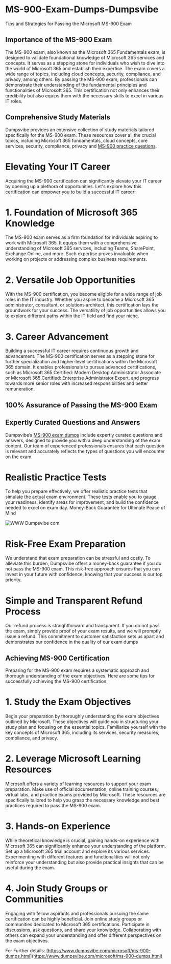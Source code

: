 # MS-900-Exam-Dumps-Dumpsvibe
Tips and Strategies for Passing the Microsoft MS-900 Exam
## Importance of the MS-900 Exam
The MS-900 exam, also known as the Microsoft 365 Fundamentals exam, is designed to validate foundational knowledge of Microsoft 365 services and concepts. It serves as a stepping stone for individuals who wish to dive into the world of Microsoft 365 and establish their expertise. The exam covers a wide range of topics, including cloud concepts, security, compliance, and privacy, among others.
By passing the MS-900 exam, professionals can demonstrate their understanding of the fundamental principles and functionalities of Microsoft 365. This certification not only enhances their credibility but also equips them with the necessary skills to excel in various IT roles.
## Comprehensive Study Materials
Dumpsvibe provides an extensive collection of study materials tailored specifically for the MS-900 exam. These resources cover all the crucial topics, including Microsoft 365 fundamentals, cloud concepts, core services, security, compliance, privacy and [MS-900 practice questions](https://www.dumpsvibe.com/microsoft/ms-900-dumps.html).
# Elevating Your IT Career
Acquiring the MS-900 certification can significantly elevate your IT career by opening up a plethora of opportunities. Let's explore how this certification can empower you to build a successful IT career:
# 1. Foundation of Microsoft 365 Knowledge
The MS-900 exam serves as a firm foundation for individuals aspiring to work with Microsoft 365. It equips them with a comprehensive understanding of Microsoft 365 services, including Teams, SharePoint, Exchange Online, and more. Such expertise proves invaluable when working on projects or addressing complex business requirements.
# 2. Versatile Job Opportunities
With the MS-900 certification, you become eligible for a wide range of job roles in the IT industry. Whether you aspire to become a Microsoft 365 administrator, consultant, or solutions architect, this certification lays the groundwork for your success. The versatility of job opportunities allows you to explore different paths within the IT field and find your niche.
# 3. Career Advancement
Building a successful IT career requires continuous growth and advancement. The MS-900 certification serves as a stepping stone for further specialization and higher-level certifications within the Microsoft 365 domain. It enables professionals to pursue advanced certifications, such as Microsoft 365 Certified: Modern Desktop Administrator Associate or Microsoft 365 Certified: Enterprise Administrator Expert, and progress towards more senior roles with increased responsibilities and better remuneration.
## 100% Assurance of Passing the MS-900 Exam
## Expertly Curated Questions and Answers
Dumpsvibe’s [MS-900 exam dumps](https://www.dumpsvibe.com/microsoft/ms-900-dumps.html) include expertly curated questions and answers, designed to provide you with a deep understanding of the exam content. Our team of experienced professionals ensures that each question is relevant and accurately reflects the types of questions you will encounter on the exam.
# Realistic Practice Tests
To help you prepare effectively, we offer realistic practice tests that simulate the actual exam environment. These tests enable you to gauge your readiness, identify areas for improvement, and build the confidence needed to excel on exam day.
Money-Back Guarantee for Ultimate Peace of Mind

![WWW Dumpsvibe com](https://github.com/Johnson-00/MS-900-Exam-Dumps-Dumpsvibe/assets/169004960/239903e4-0da6-4af9-ae97-335699ba56e2)


# Risk-Free Exam Preparation
We understand that exam preparation can be stressful and costly. To alleviate this burden, Dumpsvibe offers a money-back guarantee if you do not pass the MS-900 exam. This risk-free approach ensures that you can invest in your future with confidence, knowing that your success is our top priority.
# Simple and Transparent Refund Process
Our refund process is straightforward and transparent. If you do not pass the exam, simply provide proof of your exam results, and we will promptly issue a refund. This commitment to customer satisfaction sets us apart and demonstrates our confidence in the quality of our exam dumps
## Achieving MS-900 Certification
Preparing for the MS-900 exam requires a systematic approach and thorough understanding of the exam objectives. Here are some tips for successfully achieving the MS-900 certification:
# 1. Study the Exam Objectives
Begin your preparation by thoroughly understanding the exam objectives outlined by Microsoft. These objectives will guide you in structuring your study plan and focusing on the essential topics. Familiarize yourself with the key concepts of Microsoft 365, including its services, security measures, compliance, and privacy.
# 2. Leverage Microsoft Learning Resources
Microsoft offers a variety of learning resources to support your exam preparation. Make use of official documentation, online training courses, virtual labs, and practice exams provided by Microsoft. These resources are specifically tailored to help you grasp the necessary knowledge and best practices required to pass the MS-900 exam.
# 3. Hands-on Experience
While theoretical knowledge is crucial, gaining hands-on experience with Microsoft 365 can significantly enhance your understanding of the platform. Set up a Microsoft 365 trial account and explore its various services. Experimenting with different features and functionalities will not only reinforce your understanding but also provide practical insights that can be useful during the exam.
# 4. Join Study Groups or Communities
Engaging with fellow aspirants and professionals pursuing the same certification can be highly beneficial. Join online study groups or communities dedicated to Microsoft 365 certifications. Participate in discussions, ask questions, and share your knowledge. Collaborating with others can expand your understanding and offer different perspectives on the exam objectives.

For Further details: [https://www.dumpsvibe.com/microsoft/ms-900-dumps.html](https://www.dumpsvibe.com/microsoft/ms-900-dumps.html)
